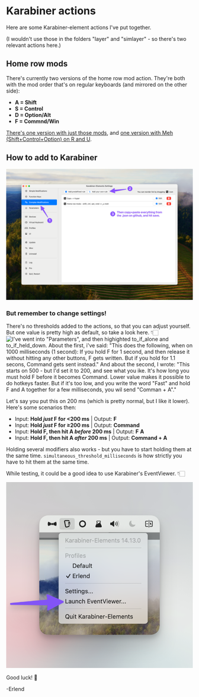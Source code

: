# Karabiner actions

Here are some Karabiner-element actions I've put together.

(I wouldn't use those in the folders "layer" and "simlayer" - so there's two relevant actions here.)

## Home row mods

There's currently two versions of the home row mod action. They're both with the mod order that's on regular keyboards (and mirrored on the other side):

- **A = Shift**
- **S = Control**
- **D = Option/Alt**
- **F = Commnd/Win**

[There's one version with just those mods](home_row_mods-s-ct-o-c.json), and [one version with Meh (Shift+Control+Option) on R and U](home_row_mods-s-ct-o-c+r_u-meh.json).

## How to add to Karabiner

![First click "Complex Modifications", then "Add your own rule". Then copy and paste everything from the .json, and hit save.](images/Karabiner-add-action.png)

### But remember to change settings!

There's no thresholds added to the actions, so that you can adjust yourself. But one value is pretty high as default, so take a look here. 👇🏻
![I've went into "Parameters", and then highighted to_if_alone and to_if_held_down. About the first, i've said: "This does the following, when on 1000 milliseconds (1 second): If you hold F for 1 second, and then release it without hitting any other buttons, F gets written. But if you hold for 1.1 secons, Command gets sent instead." And about the second, I wrote: "This starts on 500 - but I'd set it to 200, and see what you ike. It's how long you must hold F before it becomes Command. Lower value makes it possible to do hotkeys faster. But if it's too low, and you write the word "Fast" and hold F and A together for a few milliseconds, you wil send "Comman + A"." ](images/Karabiner-settings.png)

Let's say you put this on 200 ms (which is pretty normal, but I like it lower). Here's some scenarios then:

- Input: **Hold _just_ F for <200 ms** | Output: **F**
- Input: **Hold _just_ F for ≥200 ms** | Output: **Command**
- Input: **Hold F, then hit A _before_ 200 ms** | Output: **F** **A**
- Input: **Hold F, then hit A _after_ 200 ms** | Output: **Command + A**

Holding several modifiers also works - but you have to start holding them at the same time. `simultaneous_threshold_milliseconds` is how strictly you have to hit them at the same time.

While testing, it could be a good idea to use Karabiner's EventViewer. 👇🏻

![Click Karabiner in the menu bar, then "Launch EventViewer".](images/Karabiner-eventviewer.png)

Good luck! 🤗

-Erlend
